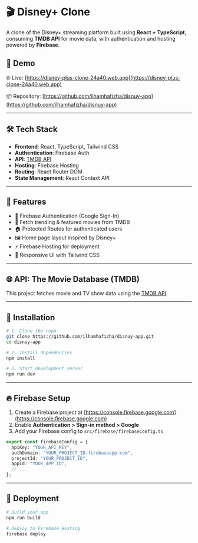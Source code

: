 


# 🎬 Disney+ Clone

A clone of the Disney+ streaming platform built using **React + TypeScript**, consuming **TMDB API** for movie data, with authentication and hosting powered by **Firebase**.

## 🚀 Demo

🌐 Live: [https://disney-plus-clone-24a40.web.app](https://disney-plus-clone-24a40.web.app)

📦 Repository: [https://github.com/ilhamhafizha/disnuy-app](https://github.com/ilhamhafizha/disnuy-app)

---

## 🛠️ Tech Stack

- **Frontend**: React, TypeScript, Tailwind CSS
- **Authentication**: Firebase Auth 
- **API**: [TMDB API](https://www.themoviedb.org/)
- **Hosting**: Firebase Hosting
- **Routing**: React Router DOM
- **State Management**: React Context API

---

## 🔑 Features

- 🔐 Firebase Authentication (Google Sign-In)
- 🎥 Fetch trending & featured movies from TMDB
- 🏠 Protected Routes for authenticated users
- 🖼️ Home page layout inspired by Disney+
- ⚡ Firebase Hosting for deployment
- 📱 Responsive UI with Tailwind CSS

---

## 🌐 API: The Movie Database (TMDB)

This project fetches movie and TV show data using the [TMDB API](https://www.themoviedb.org/documentation/api).

---

## 🚧 Installation

```bash
# 1. Clone the repo
git clone https://github.com/ilhamhafizha/disnuy-app.git
cd disnuy-app

# 2. Install dependencies
npm install

# 3. Start development server
npm run dev
```

---

## 🔥 Firebase Setup

1. Create a Firebase project at [https://console.firebase.google.com](https://console.firebase.google.com)
2. Enable **Authentication > Sign-in method > Google**
3. Add your Firebase config to `src/firebase/firebaseConfig.ts`

```ts
export const firebaseConfig = {
  apiKey: "YOUR_API_KEY",
  authDomain: "YOUR_PROJECT_ID.firebaseapp.com",
  projectId: "YOUR_PROJECT_ID",
  appId: "YOUR_APP_ID",
  // ...
};
```

---

## 🚀 Deployment

```bash
# Build your app
npm run build

# Deploy to Firebase Hosting
firebase deploy
```


